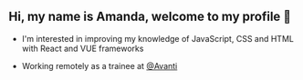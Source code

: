 ## Hi, my name is Amanda, welcome to my profile 👋

- I'm interested in improving my knowledge of JavaScript, CSS and HTML with React and VUE frameworks 

- Working remotely as a trainee at [@Avanti](https://penseavanti.com.br/ecommerce/)
